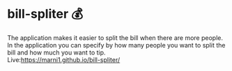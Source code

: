 # bill-spliter 💰

The application makes it easier to split the bill when there are more people. In the application you can specify by how many people you want to split the bill and how much you want to tip.<br>
Live:https://marni1.github.io/bill-spliter/
